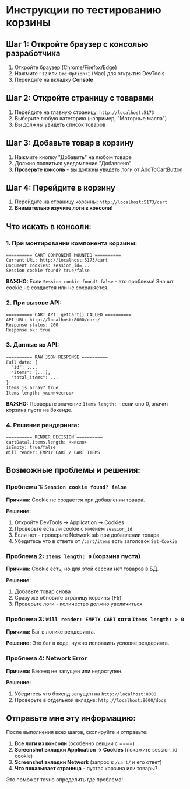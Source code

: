 # Инструкции по тестированию корзины

## Шаг 1: Откройте браузер с консолью разработчика

1. Откройте браузер (Chrome/Firefox/Edge)
2. Нажмите `F12` или `Cmd+Option+I` (Mac) для открытия DevTools
3. Перейдите на вкладку **Console**

## Шаг 2: Откройте страницу с товарами

1. Перейдите на главную страницу: `http://localhost:5173`
2. Выберите любую категорию (например, "Моторные масла")
3. Вы должны увидеть список товаров

## Шаг 3: Добавьте товар в корзину

1. Нажмите кнопку "Добавить" на любом товаре
2. Должно появиться уведомление "Добавлено"
3. **Проверьте консоль** - вы должны увидеть логи от AddToCartButton

## Шаг 4: Перейдите в корзину

1. Перейдите на страницу корзины: `http://localhost:5173/cart`
2. **Внимательно изучите логи в консоли!**

## Что искать в консоли:

### 1. При монтировании компонента корзины:
```
========== CART COMPONENT MOUNTED ==========
Current URL: http://localhost:5173/cart
Document cookies: session_id=...
Session cookie found? true/false
```

**ВАЖНО:** Если `Session cookie found? false` - это проблема! Значит cookie не создается или не сохраняется.

### 2. При вызове API:
```
========== CART API: getCart() CALLED ==========
API URL: http://localhost:8000/cart/
Response status: 200
Response ok: true
```

### 3. Данные из API:
```
========== RAW JSON RESPONSE ==========
Full data: {
  "id": ...,
  "items": [...],
  "total_items": ...
}
Items is array? true
Items length: <количество>
```

**ВАЖНО:** Проверьте значение `Items length:` - если оно 0, значит корзина пуста на бэкенде.

### 4. Решение рендеринга:
```
========== RENDER DECISION ==========
cartData?.items.length: <число>
isEmpty: true/false
Will render: EMPTY CART / CART ITEMS
```

## Возможные проблемы и решения:

### Проблема 1: `Session cookie found? false`

**Причина:** Cookie не создается при добавлении товара.

**Решение:**
1. Откройте DevTools → Application → Cookies
2. Проверьте есть ли cookie с именем `session_id`
3. Если нет - проверьте Network tab при добавлении товара
4. Убедитесь что в ответе от `/cart/items` есть заголовок `Set-Cookie`

### Проблема 2: `Items length: 0` (корзина пуста)

**Причина:** Cookie есть, но для этой сессии нет товаров в БД.

**Решение:**
1. Добавьте товар снова
2. Сразу же обновите страницу корзины (F5)
3. Проверьте логи - количество должно увеличиться

### Проблема 3: `Will render: EMPTY CART` хотя `Items length: > 0`

**Причина:** Баг в логике рендеринга.

**Решение:** Это баг в коде, нужно исправить условие рендеринга.

### Проблема 4: Network Error

**Причина:** Бэкенд не запущен или недоступен.

**Решение:**
1. Убедитесь что бэкенд запущен на `http://localhost:8000`
2. Проверьте в отдельной вкладке: `http://localhost:8000/docs`

## Отправьте мне эту информацию:

После выполнения всех шагов, скопируйте и отправьте:

1. **Все логи из консоли** (особенно секции с ====)
2. **Screenshot вкладки Application → Cookies** (покажите session_id cookie)
3. **Screenshot вкладки Network** (запрос к `/cart/` и его ответ)
4. **Что показывает страница** - пустая корзина или товары?

Это поможет точно определить где проблема!
